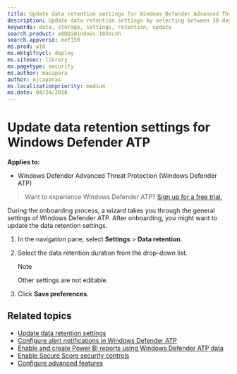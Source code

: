 ```yaml
---
title: Update data retention settings for Windows Defender Advanced Threat Protection
description: Update data retention settings by selecting between 30 days to 180 days.
keywords: data, storage, settings, retention, update
search.product: eADQiWindows 10XVcnh
search.appverid: met150
ms.prod: w10
ms.mktglfcycl: deploy
ms.sitesec: library
ms.pagetype: security
ms.author: macapara
author: mjcaparas
ms.localizationpriority: medium
ms.date: 04/24/2018
---
```

# Update data retention settings for Windows Defender ATP 

**Applies to:**


- Windows Defender Advanced Threat Protection (Windows Defender ATP)



>Want to experience Windows Defender ATP? [Sign up for a free trial.](https://www.microsoft.com/en-us/WindowsForBusiness/windows-atp?ocid=docs-wdatp-gensettings-abovefoldlink)

During the onboarding process, a wizard takes you through the general settings of Windows Defender ATP. After onboarding, you might want to update the data retention settings.

1. In the navigation pane, select **Settings** > **Data retention**.

2. Select the data retention duration from the drop-down list.

    > [!NOTE]
    > Other settings are not editable.

3. Click **Save preferences**.


## Related topics
- [Update data retention settings](data-retention-settings-windows-defender-advanced-threat-protection.md)
- [Configure alert notifications in Windows Defender ATP](configure-email-notifications-windows-defender-advanced-threat-protection.md)
- [Enable and create Power BI reports using Windows Defender ATP data](powerbi-reports-windows-defender-advanced-threat-protection.md)
- [Enable Secure Score security controls](enable-secure-score-windows-defender-advanced-threat-protection.md)
- [Configure advanced features](advanced-features-windows-defender-advanced-threat-protection.md)
